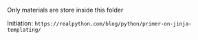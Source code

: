 Only materials are store inside this folder

Initiation: `https://realpython.com/blog/python/primer-on-jinja-templating/`

